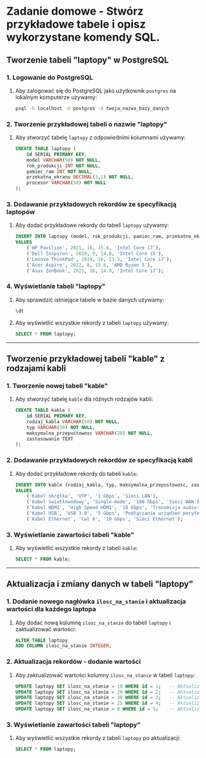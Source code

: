 # Zadanie domowe - Stwórz przykładowe tabele i opisz wykorzystane komendy SQL.

## Tworzenie tabeli "laptopy" w PostgreSQL

### 1. Logowanie do PostgreSQL

1. Aby zalogować się do PostgreSQL jako użytkownik `postgres` na lokalnym komputerze używamy:

    ```bash
    psql -h localhost -U postgres -d twoja_nazwa_bazy_danych
    ```

### 2. Tworzenie przykładowej tabeli o nazwie "laptopy"

1. Aby stworzyć tabelę `laptopy` z odpowiednimi kolumnami używamy:

    ```sql
    CREATE TABLE laptopy (
        id SERIAL PRIMARY KEY,
        model VARCHAR(50) NOT NULL,
        rok_produkcji INT NOT NULL,
        pamiec_ram INT NOT NULL,
        przekatna_ekranu DECIMAL(3,1) NOT NULL,
        procesor VARCHAR(50) NOT NULL
    );
    ```

### 3. Dodawanie przykładowych rekordów ze specyfikacją laptopów

1. Aby dodać przykładowe rekordy do tabeli `laptopy` używamy:

    ```sql
    INSERT INTO laptopy (model, rok_produkcji, pamiec_ram, przekatna_ekranu, procesor)
    VALUES
        ('HP Pavilion', 2021, 16, 15.6, 'Intel Core i7'),
        ('Dell Inspiron', 2020, 8, 14.0, 'Intel Core i5'),
        ('Lenovo ThinkPad', 2019, 16, 13.3, 'Intel Core i7'),
        ('Acer Aspire', 2022, 8, 15.6, 'AMD Ryzen 5'),
        ('Asus ZenBook', 2021, 16, 14.0, 'Intel Core i7');
    ```

### 4. Wyświetlanie tabeli "laptopy"

1. Aby sprawdzić istniejące tabele w bazie danych używamy:

    ```sql
    \dt
    ```

2. Aby wyświetlić wszystkie rekordy z tabeli `laptopy` używamy:

    ```sql
    SELECT * FROM laptopy;
    ```

---

## Tworzenie przykładowej tabeli "kable" z rodzajami kabli

### 1. Tworzenie nowej tabeli "kable"

1. Aby stworzyć tabelę `kable` dla różnych rodzajów kabli:

    ```sql
    CREATE TABLE kable (
        id SERIAL PRIMARY KEY,
        rodzaj_kabla VARCHAR(50) NOT NULL,
        typ VARCHAR(50) NOT NULL,
        maksymalna_przepustowosc VARCHAR(20) NOT NULL,
        zastosowanie TEXT
    );
    ```

### 2. Dodawanie przykładowych rekordów ze specyfikacją kabli

1. Aby dodać przykładowe rekordy do tabeli `kable`:

    ```sql
    INSERT INTO kable (rodzaj_kabla, typ, maksymalna_przepustowosc, zastosowanie)
    VALUES
        ('Kabel skrętka', 'UTP', '1 Gbps', 'Sieci LAN'),
        ('Kabel światłowodowy', 'Single-mode', '100 Gbps', 'Sieci WAN'),
        ('Kabel HDMI', 'High Speed HDMI', '18 Gbps', 'Transmisja audio-wideo'),
        ('Kabel USB', 'USB 3.0', '5 Gbps', 'Podłączanie urządzeń peryferyjnych'),
        ('Kabel Ethernet', 'Cat 6', '10 Gbps', 'Sieci Ethernet');
    ```

### 3. Wyświetlanie zawartości tabeli "kable"

1. Aby wyświetlić wszystkie rekordy z tabeli `kable`:

    ```sql
    SELECT * FROM kable;
    ```

---

## Aktualizacja i zmiany danych w tabeli "laptopy"

### 1. Dodanie nowego nagłówka `ilosc_na_stanie` i aktualizacja wartości dla każdego laptopa

1. Aby dodać nową kolumnę `ilosc_na_stanie` do tabeli `laptopy` i zaktualizować wartości:

    ```sql
    ALTER TABLE laptopy
    ADD COLUMN ilosc_na_stanie INTEGER;
    ```

### 2. Aktualizacja rekordów - dodanie wartości

1. Aby zaktualizować wartości kolumny `ilosc_na_stanie` w tabeli `laptopy`:

    ```sql
    UPDATE laptopy SET ilosc_na_stanie = 10 WHERE id = 1;   -- Aktualizacja dla ID=1
    UPDATE laptopy SET ilosc_na_stanie = 20 WHERE id = 2;   -- Aktualizacja dla ID=2
    UPDATE laptopy SET ilosc_na_stanie = 30 WHERE id = 3;   -- Aktualizacja dla ID=3
    UPDATE laptopy SET ilosc_na_stanie = 25 WHERE id = 4;   -- Aktualizacja dla ID=4
    UPDATE laptopy SET ilosc_na_stanie = 0 WHERE id = 5;    -- Aktualizacja dla ID=5
    ```

### 3. Wyświetlanie zawartości tabeli "laptopy"

1. Aby wyświetlić wszystkie rekordy z tabeli `laptopy` po aktualizacji:

    ```sql
    SELECT * FROM laptopy;
    ```